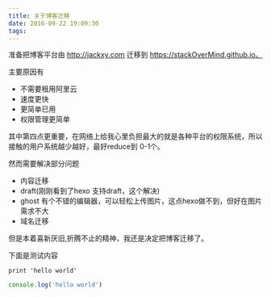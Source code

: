 ```yaml
---
title: 关于博客迁移
date: 2016-09-22 19:09:30
tags:
---
```



准备把博客平台由 http://jackxy.com 迁移到 https://stackOverMind.github.io。

主要原因有

* 不需要租用阿里云
* 速度更快
* 更简单已用
* 权限管理更简单

其中第四点更重要，在网络上给我心里负担最大的就是各种平台的权限系统，所以接触的用户系统越少越好，最好reduce到 0-1个。

然而需要解决部分问题

* 内容迁移
* draft(刚刚看到了hexo 支持draft，这个解决)
* ghost 有个不错的编辑器，可以轻松上传图片，这点hexo做不到，但好在图片需求不大
* 域名迁移

但是本着喜新厌旧,折腾不止的精神，我还是决定把博客迁移了。




下面是测试内容

```
print 'hello world'

```

```js
console.log('hello world')

```
